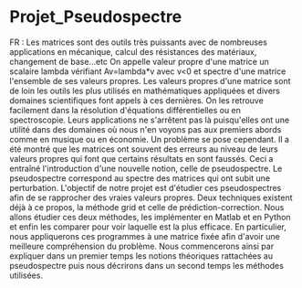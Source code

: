 # Projet_Pseudospectre
FR : Les matrices sont des outils très puissants avec de nombreuses applications en mécanique, calcul des résistances des matériaux, changement de base...etc
On appelle valeur propre d'une matrice un scalaire lambda vérifiant Av=lambda*v avec v<0 et spectre d'une matrice l'ensemble de ses valeurs propres. Les valeurs propres d'une matrice sont de loin les outils les plus utilisés en mathématiques appliquées et divers domaines scientifiques font appels à ces dernières. On les retrouve facilement dans la résolution d'équations différentielles ou en spectroscopie. Leurs applications ne s'arrêtent pas là puisqu'elles ont une utilité dans des domaines où nous n'en voyons pas aux premiers abords comme en musique ou en économie.
Un problème se pose cependant. Il a été montré que les matrices ont souvent des erreurs au niveau de leurs valeurs propres qui font que certains résultats en sont faussés. Ceci a entraîné l'introduction d'une nouvelle notion, celle de pseudospectre. Le pseudospectre correspond au spectre des matrices qui ont subit une perturbation. L'objectif de notre projet est d'étudier ces pseudospectres afin de se rapprocher des vraies valeurs propres.
Deux techniques existent déjà à ce propos, la méthode grid et celle de prédiction-correction. Nous allons étudier ces deux méthodes, les implémenter en Matlab et en Python et enfin les comparer pour voir laquelle est la plus efficace.
En particulier, nous appliquerons ces programmes à une matrice fixée afin d'avoir une meilleure compréhension du problème. Nous commencerons ainsi par expliquer dans un premier temps les notions théoriques rattachées au pseudospectre puis nous décrirons dans un second temps les méthodes utilisées. 

